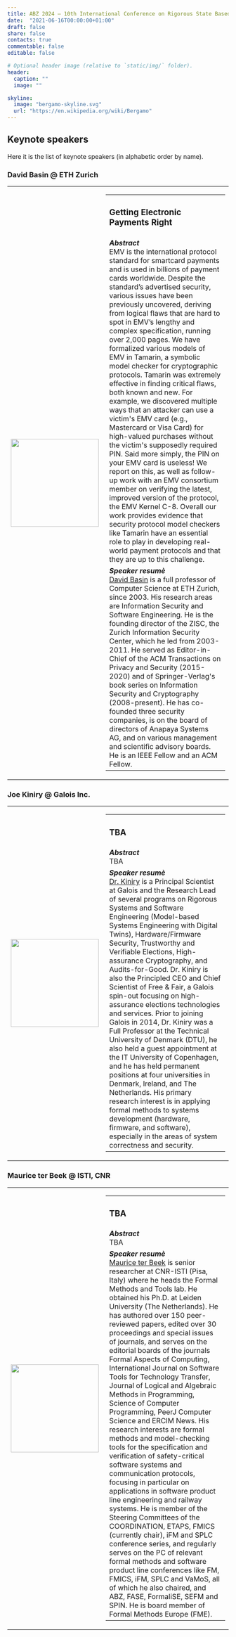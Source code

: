 ```yaml
---
title: ABZ 2024 – 10th International Conference on Rigorous State Based Methods
date:  "2021-06-16T00:00:00+01:00"
draft: false
share: false
contacts: true
commentable: false
editable: false

# Optional header image (relative to `static/img/` folder).
header:
  caption: ""
  image: ""

skyline: 
  image: "bergamo-skyline.svg"
  url: "https://en.wikipedia.org/wiki/Bergamo"
---
```


## Keynote speakers

Here it is the list of keynote speakers (in alphabetic order by name).

### David Basin @ ETH Zurich

<div width=100%>
<table>
  <tr>
    <td width=20%>
      <img src="https://people.inf.ethz.ch/basin/basin2014-medium.jpg" width=200px>
    </td>
    <td>
      <table>
        <tr><td>
            <h3><b>Getting Electronic Payments Right</b></h3>
        </td></tr>
        <tr><td>
            <b><i>Abstract</i></b> <br>EMV is the international protocol standard for smartcard payments and is used in billions of payment cards worldwide. Despite the standard’s advertised security, various issues have been previously uncovered, deriving from logical flaws that are hard to spot in EMV’s lengthy and complex specification, running over 2,000 pages. We have formalized various models of EMV in Tamarin, a symbolic model checker for cryptographic protocols.  Tamarin was extremely effective in finding critical flaws, both known and new. For example, we discovered multiple ways that an attacker can use a victim's EMV card (e.g., Mastercard or Visa Card) for high-valued purchases without the victim's supposedly required PIN.  Said more simply, the PIN on your EMV card is useless!  We report on this, as well as follow-up  work with an EMV consortium member on verifying the latest, improved version of the protocol, the EMV Kernel C-8.  Overall our work provides evidence that security protocol model checkers like Tamarin have an essential role to play in developing real-world payment protocols and that they are up to this challenge.
        </td></tr>
        <tr><td>
            <b><i>Speaker resumè</i></b> <br><a href="https://people.inf.ethz.ch/basin">David Basin</a> is a full professor of Computer Science at ETH Zurich, since 2003.  His research areas are Information Security and Software Engineering. He is the founding director of the ZISC, the Zurich Information Security  Center, which he led from 2003-2011. He served as Editor-in-Chief of the ACM Transactions on Privacy and Security (2015-2020) and of Springer-Verlag's book series on Information Security and Cryptography (2008-present). He has co-founded three security companies, is on the board of directors of Anapaya Systems AG, and on various management and scientific advisory boards. He is an IEEE Fellow and an ACM Fellow.
        </td></tr>
      </table>
    </td>
  </tr>
</table>
</div>

### Joe Kiniry @ Galois Inc.

<div width=100%>
<table>
  <tr>
    <td width=20%>
      <img src="https://galois.com/wp-content/uploads/2014/06/Joe-2023-480x480.jpg" width=200px>
    </td>
    <td>
      <table>
        <tr><td>
            <h3><b>TBA</b></h3>
        </td></tr>
        <tr><td>
            <b><i>Abstract</i></b> <br>TBA
        </td></tr>
        <tr><td>
            <b><i>Speaker resumè</i></b> <br><a href="https://galois.com/team/joe-kiniry/">Dr. Kiniry</a> is a Principal Scientist at Galois and the Research Lead of several programs on Rigorous Systems and Software Engineering (Model-based Systems Engineering with Digital Twins), Hardware/Firmware Security, Trustworthy and Verifiable Elections, High-assurance Cryptography, and Audits-for-Good.  Dr. Kiniry is also the Principled CEO and Chief Scientist of Free & Fair, a Galois spin-out focusing on high-assurance elections technologies and services. Prior to joining Galois in 2014, Dr. Kiniry was a Full Professor at the Technical University of Denmark (DTU), he also held a guest appointment at the IT University of Copenhagen, and he has held permanent positions at four universities in Denmark, Ireland, and The Netherlands. His primary research interest is in applying formal methods to systems development (hardware, firmware, and software), especially in the areas of system correctness and security.
        </td></tr>
      </table>
    </td>
  </tr>
</table>
</div>

### Maurice ter Beek  @ ISTI, CNR

<div width=100%>
<table>
  <tr>
    <td width=20%>
      <img src="https://conf.researchr.org/getProfileImage/mauriceterbeek/e8248402-77d9-473d-8e91-7fee30789c4a/small.jpg" width=200px>
    </td>
    <td>
      <table>
        <tr><td>
            <h3><b>TBA</b></h3>
        </td></tr>
        <tr><td>
            <b><i>Abstract</i></b> <br>TBA
        </td></tr>
        <tr><td>
            <b><i>Speaker resumè</i></b> <br><a href="https://www.isti.cnr.it/it/chi-siamo/people-detail/361/Maurice_Henri_ter_Beek">Maurice ter Beek</a> is senior researcher at CNR-ISTI (Pisa, Italy) where he heads the Formal Methods and Tools lab. He obtained his Ph.D. at Leiden University (The Netherlands). He has authored over 150 peer-reviewed papers, edited over 30 proceedings and special issues of journals, and serves on the editorial boards of the journals Formal Aspects of Computing, International Journal on Software Tools for Technology Transfer, Journal of Logical and Algebraic Methods in Programming, Science of Computer Programming, PeerJ Computer Science and ERCIM News. His research interests are formal methods and model-checking tools for the specification and verification of safety-critical software systems and communication protocols, focusing in particular on applications in software product line engineering and railway systems. He is member of the Steering Committees of the COORDINATION, ETAPS, FMICS (currently chair), iFM and SPLC conference series, and regularly serves on the PC of relevant formal methods and software product line conferences like FM, FMICS, iFM, SPLC and VaMoS, all of which he also chaired, and ABZ, FASE, FormaliSE, SEFM and SPIN. He is board member of Formal Methods Europe (FME).
        </td></tr>
      </table>
    </td>
  </tr>
</table>
</div>
